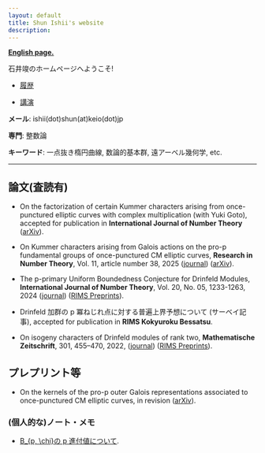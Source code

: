 ```yaml
---
layout: default
title: Shun Ishii's website
description:
---
```


**[English page.](/)**

石井竣のホームページへようこそ!

- [履歴](/ja/cv)

- [講演](/ja/talks)

**メール**: ishii(dot)shun(at)keio(dot)jp

**専門**: 整数論

**キーワード**: 一点抜き楕円曲線, 数論的基本群, 遠アーベル幾何学, etc.

---

## 論文(査読有)

- On the factorization of certain Kummer characters arising from once-punctured elliptic curves with complex multiplication (with Yuki Goto), accepted for publication in **International Journal of Number Theory** ([arXiv](https://arxiv.org/abs/2412.18846)).

- On Kummer characters arising from Galois actions on the pro-p fundamental groups of once-punctured CM elliptic curves, **Research in Number Theory**, Vol. 11, article number 38, 2025 ([journal](https://link.springer.com/article/10.1007/s40993-025-00622-0)) ([arXiv](https://arxiv.org/abs/2312.04175)).

- The p-primary Uniform Boundedness Conjecture for Drinfeld Modules, **International Journal of Number Theory**, Vol. 20, No. 05, 1233-1263, 2024 ([journal](https://www.worldscientific.com/doi/10.1142/S1793042124500611)) ([RIMS Preprints](https://www.kurims.kyoto-u.ac.jp/preprint/file/RIMS1927.pdf)).

- Drinfeld 加群の p 冪ねじれ点に対する普遍上界予想について (サーベイ記事), accepted for publication in **RIMS Kokyuroku Bessatsu**.

- On isogeny characters of Drinfeld modules of rank two, **Mathematische Zeitschrift**, 301, 455–470, 2022, ([journal](https://link.springer.com/article/10.1007/s00209-021-02921-5)) ([RIMS Preprints](https://www.kurims.kyoto-u.ac.jp/preprint/file/RIMS1947-revision.pdf)).

## プレプリント等

- On the kernels of the pro-p outer Galois representations associated to once-punctured CM elliptic curves, in revision ([arXiv](https://arxiv.org/abs/2312.04196)).

### (個人的な)ノート・メモ

- [B\_{p, \chi}の p 進付値について](/notes/pvalBer.pdf).
